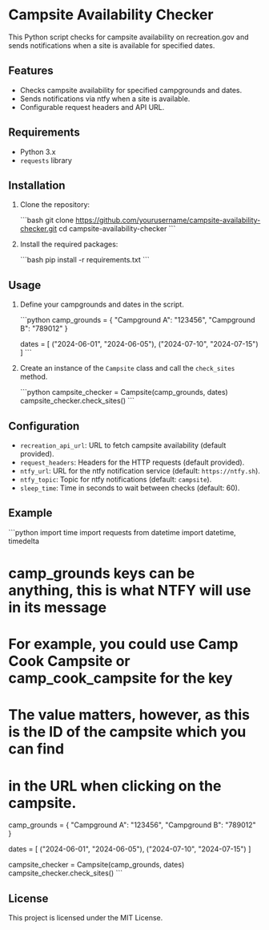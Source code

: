 
# Campsite Availability Checker

This Python script checks for campsite availability on recreation.gov and sends notifications when a site is available for specified dates.

## Features

- Checks campsite availability for specified campgrounds and dates.
- Sends notifications via ntfy when a site is available.
- Configurable request headers and API URL.

## Requirements

- Python 3.x
- `requests` library

## Installation

1. Clone the repository:

    \`\`\`bash
    git clone https://github.com/yourusername/campsite-availability-checker.git
    cd campsite-availability-checker
    \`\`\`

2. Install the required packages:

    \`\`\`bash
    pip install -r requirements.txt
    \`\`\`

## Usage

1. Define your campgrounds and dates in the script.

    \`\`\`python
    camp_grounds = {
        "Campground A": "123456",
        "Campground B": "789012"
    }

    dates = [
        ("2024-06-01", "2024-06-05"),
        ("2024-07-10", "2024-07-15")
    ]
    \`\`\`

2. Create an instance of the `Campsite` class and call the `check_sites` method.

    \`\`\`python
    campsite_checker = Campsite(camp_grounds, dates)
    campsite_checker.check_sites()
    \`\`\`

## Configuration

- `recreation_api_url`: URL to fetch campsite availability (default provided).
- `request_headers`: Headers for the HTTP requests (default provided).
- `ntfy_url`: URL for the ntfy notification service (default: `https://ntfy.sh`).
- `ntfy_topic`: Topic for ntfy notifications (default: `campsite`).
- `sleep_time`: Time in seconds to wait between checks (default: 60).

## Example

\`\`\`python
import time
import requests
from datetime import datetime, timedelta

# camp_grounds keys can be anything, this is what NTFY will use in its message
# For example, you could use Camp Cook Campsite or camp_cook_campsite for the key
# The value matters, however, as this is the ID of the campsite which you can find
# in the URL when clicking on the campsite.
camp_grounds = {
    "Campground A": "123456",
    "Campground B": "789012"
}

dates = [
    ("2024-06-01", "2024-06-05"),
    ("2024-07-10", "2024-07-15")
]

campsite_checker = Campsite(camp_grounds, dates)
campsite_checker.check_sites()
\`\`\`

## License

This project is licensed under the MIT License.
